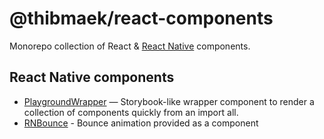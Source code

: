 # @thibmaek/react-components

Monorepo collection of React & [React Native](./react-native) components.

## React Native components

- [PlaygroundWrapper](./react-native/rn-playground-wrapper) — Storybook-like wrapper component to render a collection of components quickly from an import all.
- [RNBounce](./react-native/rn-bounce) - Bounce animation provided as a component

